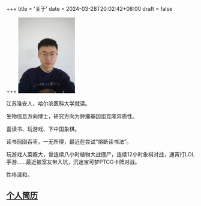 +++
title = '关于'
date = 2024-03-28T20:02:42+08:00
draft = false

+++
<img src="https://raw.githubusercontent.com/HushWay/Typora-img/main/img/肖像-2024-10-29.jpg" alt="个人照片" width="30%"/>

江苏淮安人，哈尔滨医科大学就读。

生物信息方向博士，研究方向为肿瘤基因组克隆异质性。

喜读书、玩游戏、下中国象棋。

读书囫囵吞枣，一无所得，最近在尝试“熔断读书法”。

玩游戏人菜瘾大，曾连续八小时植物大战僵尸，连续12小时象棋对战，通宵打LOL手游……最近被室友带入坑，沉迷宝可梦PTCG卡牌对战。

性格温和。

## [**个人简历**](./刘威-哈尔滨医科大学-生物信息学博士.pdf)
